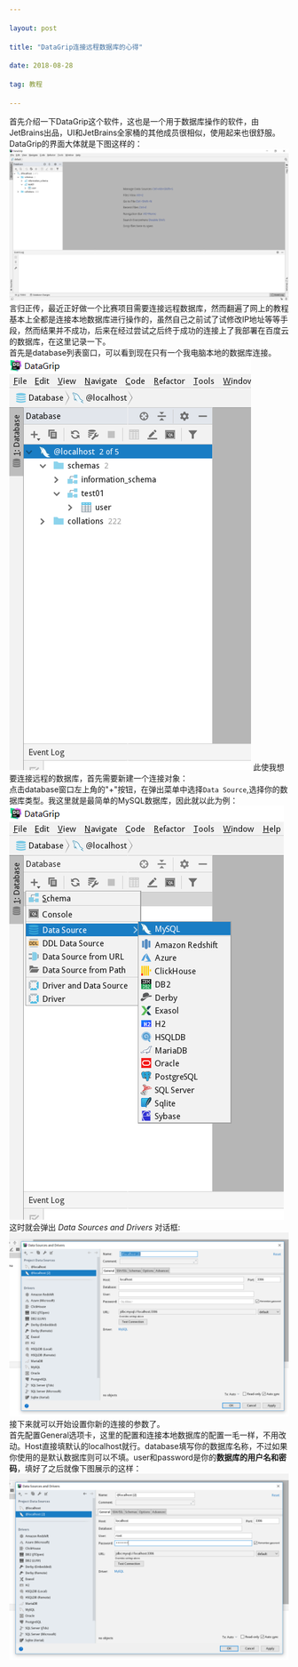 ```yaml
---

layout: post

title: "DataGrip连接远程数据库的心得"

date: 2018-08-28

tag: 教程

---
```


首先介绍一下DataGrip这个软件，这也是一个用于数据库操作的软件，由JetBrains出品，UI和JetBrains全家桶的其他成员很相似，使用起来也很舒服。DataGrip的界面大体就是下图这样的： 
![](\images\posts\DataGrip\dataGrip.PNG)
言归正传，最近正好做一个比赛项目需要连接远程数据库，然而翻遍了网上的教程基本上全都是连接本地数据库进行操作的，虽然自己之前试了试修改IP地址等等手段，然而结果并不成功，后来在经过尝试之后终于成功的连接上了我部署在百度云的数据库，在这里记录一下。      
首先是database列表窗口，可以看到现在只有一个我电脑本地的数据库连接。
![](\images\posts\DataGrip\dataGrip01.PNG)
此使我想要连接远程的数据库，首先需要新建一个连接对象：      
点击database窗口左上角的"+"按钮，在弹出菜单中选择`Data Source`,选择你的数据库类型。我这里就是最简单的MySQL数据库，因此就以此为例：
![](\images\posts\DataGrip\dataGrip02.PNG)
这时就会弹出 _Data Sources and Drivers_ 对话框:     
![](\images\posts\DataGrip\dataGrip03.PNG)
接下来就可以开始设置你新的连接的参数了。        
首先配置General选项卡，这里的配置和连接本地数据库的配置一毛一样，不用改动。Host直接填默认的localhost就行。database填写你的数据库名称，不过如果你使用的是默认数据库则可以不填。user和password是你的**数据库的用户名和密码**，填好了之后就像下图展示的这样：
![](\images\posts\DataGrip\dataGrip04.PNG)
